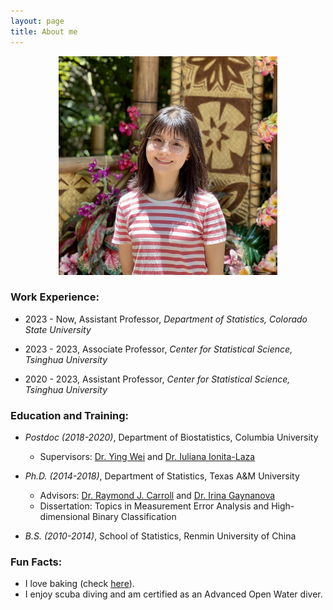 ```yaml
---
layout: page
title: About me
---
```


<div align="center">
  <img src="/img/TianyingWang.jpg" alt="" width="350">
</div>


### Work Experience:

   - 2023 - Now, Assistant Professor, _Department of Statistics, Colorado State University_
          
   - 2023 - 2023, Associate Professor, _Center for Statistical Science, Tsinghua University_
        
   - 2020 - 2023, Assistant Professor, _Center for Statistical Science, Tsinghua University_         
       

### Education and Training:

   - _Postdoc (2018-2020)_, Department of Biostatistics, Columbia University
     - Supervisors: [Dr. Ying Wei](https://yingweistat.com/) and [Dr. Iuliana Ionita-Laza](http://www.columbia.edu/~ii2135/)

       
   - _Ph.D. (2014-2018)_, Department of Statistics, Texas A&M University   
       - Advisors: [Dr. Raymond J. Carroll](https://www.stat.tamu.edu/~carroll/) and [Dr. Irina Gaynanova](https://irinagain.github.io/)       
       - Dissertation: Topics in Measurement Error Analysis and High-dimensional Binary Classification

         
   - _B.S. (2010-2014)_, School of Statistics, Renmin University of China  

 
### Fun Facts:

  - I love baking (check [here](https://tianyingw.github.io/Instagram/)).  
  - I enjoy scuba diving and am certified as an Advanced Open Water diver.


